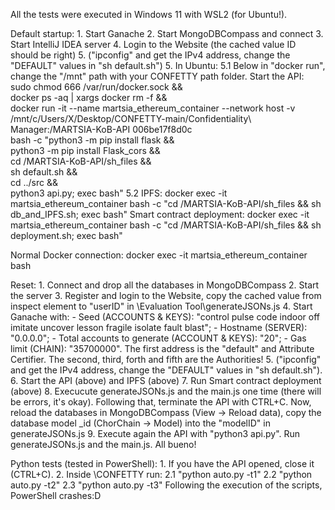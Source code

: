 All the tests were executed in Windows 11 with WSL2 (for Ubuntu!).

Default startup:
	1. Start Ganache
	2. Start MongoDBCompass and connect
	3. Start IntelliJ IDEA server
	4. Login to the Website (the cached value ID should be right)
	5. ("ipconfig" and get the IPv4 address, change the "DEFAULT" values in "sh default.sh")
	5. In Ubuntu:
		5.1
			Below in "docker run", change the "/mnt" path with your CONFETTY path folder.
			Start the API:
				sudo chmod 666 /var/run/docker.sock && \
				docker ps -aq | xargs docker rm -f && \
				docker run -it --name martsia_ethereum_container --network host -v 											/mnt/c/Users/X/Desktop/CONFETTY-main/Confidentiality\ Manager:/MARTSIA-KoB-API 006be17f8d0c \
				bash -c "python3 -m pip install flask && \
				python3 -m pip install Flask_cors && \
				cd /MARTSIA-KoB-API/sh_files && \
				sh default.sh && \
				cd ../src && \
				python3 api.py; exec bash"
		5.2
			IPFS:
				docker exec -it martsia_ethereum_container bash -c "cd /MARTSIA-KoB-API/sh_files && sh db_and_IPFS.sh; exec bash"
			Smart contract deployment:
				docker exec -it martsia_ethereum_container bash -c "cd /MARTSIA-KoB-API/sh_files && sh deployment.sh; exec bash"
		

Normal Docker connection:
docker exec -it martsia_ethereum_container bash

Reset:
	1. Connect and drop all the databases in MongoDBCompass
	2. Start the server
	3. Register and login to the Website, copy the cached value from inspect element to "userID" in \Evaluation Tool\generateJSONs.js
	4. Start Ganache with:
		- Seed (ACCOUNTS & KEYS): "control pulse code indoor off imitate uncover lesson fragile isolate fault blast";
		- Hostname (SERVER): "0.0.0.0";
		- Total accounts to generate (ACCOUNT & KEYS): "20";
		- Gas limit (CHAIN): "35700000".
		The first address is the "default" and Attribute Certifier. The second, third, forth and fifth are the Authorities!
	5. ("ipconfig" and get the IPv4 address, change the "DEFAULT" values in "sh default.sh").
	6. Start the API (above) and IPFS (above)
	7. Run Smart contract deployment (above)
	8. Execucute generateJSONs.js and the main.js one time (there will be errors, it's okay). Following that, terminate the API with CTRL+C. Now, reload the databases in MongoDBCompass (View -> Reload data), copy the database model _id (ChorChain -> Model) into the "modelID" in generateJSONs.js
	9. Execute again the API with "python3 api.py". Run generateJSONs.js and the main.js. All bueno!

Python tests (tested in PowerShell):
	1. If you have the API opened, close it (CTRL+C).
	2. Inside \CONFETTY run:
		2.1 "python auto.py -t1"
		2.2 "python auto.py -t2"
		2.3 "python auto.py -t3"
	Following the execution of the scripts, PowerShell crashes:D
